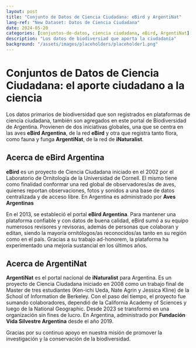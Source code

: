 ```yaml
---
layout: post
title: "Conjunto de Datos de Ciencia Ciudadana: eBird y ArgentiNat"
lang-ref: "New Dataset: Datos de Ciencia Ciudadana"
date: 2024-05-20
categories: [conjuntos-de-datos, ciencia ciudadana, eBird, ArgentiNat]
description: "Los datos de biodiversiad que aporta la ciudadanía"
background: "/assets/images/placeholders/placeholder1.png"
---
```


# Conjuntos de Datos de Ciencia Ciudadana: el aporte ciudadano a la ciencia

Los datos primarios de biodiversidad que son registrados en plataformas de ciencia ciudadana, también son agregados en este portal de Biodiversidad de Argentina. Provienen de dos iniciativas globales, una que se centra en las aves **eBird Argentina**, de la red **eBird** y otra que registra tanto flora, como fauna y funga **ArgentiNat**, de la red de **iNaturalist**.

## Acerca de eBird Argentina

**eBird** es un proyecto de Ciencia Ciudadana iniciado en el 2002 por el Laboratorio de Ornitología de la Universidad de Cornell. El mismo tiene como finalidad conformar una red global de observadores/as de aves, quienes reportan observaciones, fotos y sonidos a una base de datos centralizada y de acceso libre. En Argentina es administrado por **Aves Argentinas**

En el 2013, se estableció el portal **eBird Argentina**. Para mantener una plataforma confiable y con datos de buena calidad, eBird sumó a su equipo numerosos revisores y revisoras, además de personas que colaboran y editan, siendo la mayoría ornitólogos/as reconocidos/as tanto en su región como en el país. Gracias a su trabajo ad-honorem, la plataforma ha experimentado una mejoría sustancial en los últimos años.

## Acerca de ArgentiNat

**ArgentiNat** es el portal nacional de **iNaturalist** para Argentina. Es un proyecto de Ciencia Ciudadana iniciado en 2008 como un trabajo final de Master de tres estudiantes (Ken-ichi Ueda, Nate Agrin y Jessica Kline) de la School of Information de Berkeley. Con el paso del tiempo, el proyecto fue sumando colaboradores, dependió de la California Academy of Sciences y luego de la National Geographic. Desde 2023 se transformó en una organización sin fines de lucro. En Argentina, administrado por **Fundación Vida Silvestre Argentina** desde el año 2019. 

Gracias por su continuo apoyo en nuestra misión de promover la investigación y la conservación de la biodiversidad.
